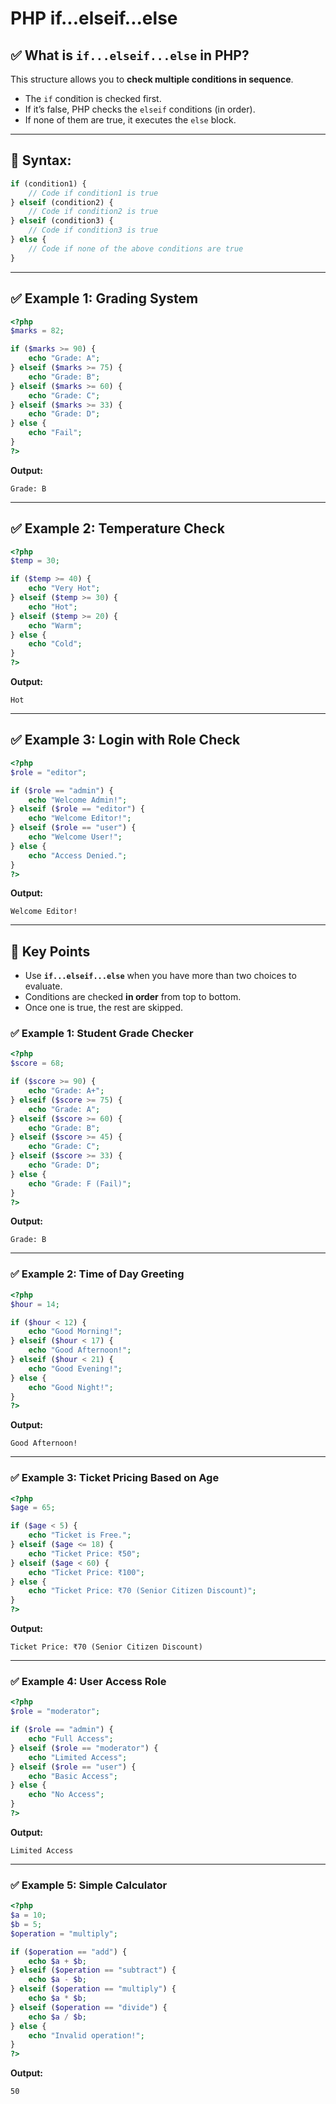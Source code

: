# PHP if...elseif...else

## ✅ What is `if...elseif...else` in PHP?

This structure allows you to **check multiple conditions in sequence**.

- The `if` condition is checked first.
- If it’s false, PHP checks the `elseif` conditions (in order).
- If none of them are true, it executes the `else` block.

---

## 🔹 Syntax:

```php
if (condition1) {
    // Code if condition1 is true
} elseif (condition2) {
    // Code if condition2 is true
} elseif (condition3) {
    // Code if condition3 is true
} else {
    // Code if none of the above conditions are true
}

```

---

## ✅ Example 1: Grading System

```php
<?php
$marks = 82;

if ($marks >= 90) {
    echo "Grade: A";
} elseif ($marks >= 75) {
    echo "Grade: B";
} elseif ($marks >= 60) {
    echo "Grade: C";
} elseif ($marks >= 33) {
    echo "Grade: D";
} else {
    echo "Fail";
}
?>

```

**Output:**

```
Grade: B

```

---

## ✅ Example 2: Temperature Check

```php
<?php
$temp = 30;

if ($temp >= 40) {
    echo "Very Hot";
} elseif ($temp >= 30) {
    echo "Hot";
} elseif ($temp >= 20) {
    echo "Warm";
} else {
    echo "Cold";
}
?>

```

**Output:**

```
Hot

```

---

## ✅ Example 3: Login with Role Check

```php
<?php
$role = "editor";

if ($role == "admin") {
    echo "Welcome Admin!";
} elseif ($role == "editor") {
    echo "Welcome Editor!";
} elseif ($role == "user") {
    echo "Welcome User!";
} else {
    echo "Access Denied.";
}
?>

```

**Output:**

```
Welcome Editor!

```

---

## 🧠 Key Points

- Use **`if...elseif...else`** when you have more than two choices to evaluate.
- Conditions are checked **in order** from top to bottom.
- Once one is true, the rest are skipped.

### ✅ Example 1: Student Grade Checker

```php
<?php
$score = 68;

if ($score >= 90) {
    echo "Grade: A+";
} elseif ($score >= 75) {
    echo "Grade: A";
} elseif ($score >= 60) {
    echo "Grade: B";
} elseif ($score >= 45) {
    echo "Grade: C";
} elseif ($score >= 33) {
    echo "Grade: D";
} else {
    echo "Grade: F (Fail)";
}
?>

```

**Output:**

```
Grade: B

```

---

### ✅ Example 2: Time of Day Greeting

```php
<?php
$hour = 14;

if ($hour < 12) {
    echo "Good Morning!";
} elseif ($hour < 17) {
    echo "Good Afternoon!";
} elseif ($hour < 21) {
    echo "Good Evening!";
} else {
    echo "Good Night!";
}
?>

```

**Output:**

```
Good Afternoon!

```

---

### ✅ Example 3: Ticket Pricing Based on Age

```php
<?php
$age = 65;

if ($age < 5) {
    echo "Ticket is Free.";
} elseif ($age <= 18) {
    echo "Ticket Price: ₹50";
} elseif ($age < 60) {
    echo "Ticket Price: ₹100";
} else {
    echo "Ticket Price: ₹70 (Senior Citizen Discount)";
}
?>

```

**Output:**

```
Ticket Price: ₹70 (Senior Citizen Discount)

```

---

### ✅ Example 4: User Access Role

```php
<?php
$role = "moderator";

if ($role == "admin") {
    echo "Full Access";
} elseif ($role == "moderator") {
    echo "Limited Access";
} elseif ($role == "user") {
    echo "Basic Access";
} else {
    echo "No Access";
}
?>

```

**Output:**

```
Limited Access

```

---

### ✅ Example 5: Simple Calculator

```php
<?php
$a = 10;
$b = 5;
$operation = "multiply";

if ($operation == "add") {
    echo $a + $b;
} elseif ($operation == "subtract") {
    echo $a - $b;
} elseif ($operation == "multiply") {
    echo $a * $b;
} elseif ($operation == "divide") {
    echo $a / $b;
} else {
    echo "Invalid operation!";
}
?>

```

**Output:**

```
50
```
